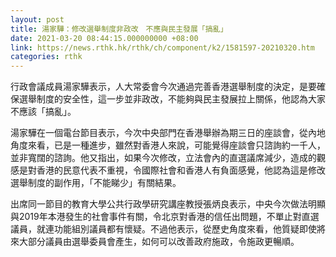 ```yaml
---
layout: post
title: 湯家驊：修改選舉制度非政改　不應與民主發展「搞亂」
date: 2021-03-20 08:44:15.000000000 +08:00
link: https://news.rthk.hk/rthk/ch/component/k2/1581597-20210320.htm
categories: rthk
---
```


行政會議成員湯家驊表示，人大常委會今次通過完善香港選舉制度的決定，是要確保選舉制度的安全性，這一步並非政改，不能夠與民主發展拉上關係，他認為大家不應該「搞亂」。

湯家驊在一個電台節目表示，今次中央部門在香港舉辦為期三日的座談會，從內地角度來看，已是一種進步，雖然對香港人來說，可能覺得座談會只諮詢約一千人，並非寬闊的諮詢。他又指出，如果今次修改，立法會內的直選議席減少，造成的觀感是對香港的民意代表不重視，令國際社會和香港人有負面感覺，他認為這是修改選舉制度的副作用，「不能睇少」有關結果。

出席同一節目的教育大學公共行政學研究講座教授張炳良表示，中央今次做法明顯與2019年本港發生的社會事件有關，令北京對香港的信任出問題，不單止對直選議員，就連功能組別議員都有懷疑。不過他表示，從歷史角度來看，他質疑即使將來大部分議員由選舉委員會產生，如何可以改善政府施政，令施政更暢順。
